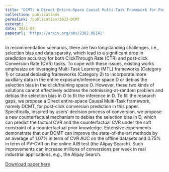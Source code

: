 ```yaml
---
title: "DCMT: A Direct Entire-Space Causal Multi-Task Framework for Post-Click Conversion Estimation"
collection: publications
permalink: /publication/2023-DCMT
excerpt: ''
date: 2021-04
paperurl: 'https://arxiv.org/abs/2302.06141'
---
```

In recommendation scenarios, there are two longstanding challenges, i.e., selection bias and data sparsity, which lead to a significant drop in prediction accuracy for both ClickThrough Rate (CTR) and post-click Conversion Rate (CVR) tasks. To cope with these issues, existing works emphasize on
leveraging Multi-Task Learning (MTL) frameworks (Category 1) or causal debiasing frameworks (Category 2) to incorporate more auxiliary data in the entire exposure/inference space D or debias the selection bias in the click/training space O. However, these two kinds of solutions cannot effectively address the notmissing-at-random problem and debias the selection bias in O to fit the inference in D. To fill the research gaps, we propose a Direct entire-space Causal Multi-Task framework, namely DCMT, for post-click conversion prediction in this paper. Specifically, inspired by users’ decision process of conversion, we propose a new counterfactual mechanism to debias the selection bias in D, which can predict the factual CVR and the counterfactual CVR under the soft constraint of a counterfactual prior knowledge. Extensive experiments demonstrate that our DCMT can improve the state-of-the-art methods by an average of 1.07% in term of CVR AUC on the offline datasets and 0.75% in term of PV-CVR on the online A/B test (the Alipay Search). Such improvements can increase millions of conversions per week in real industrial applications, e.g., the Alipay Search.

[Download paper here](https://arxiv.org/pdf/2302.06141.pdf)
